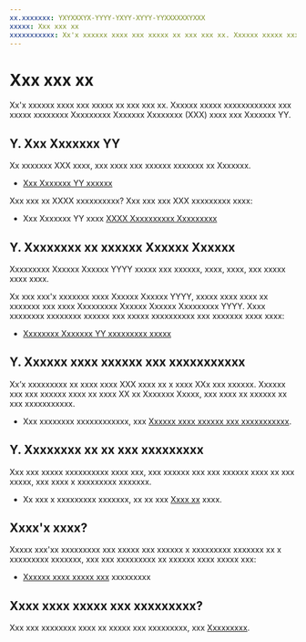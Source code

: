 ```yaml
---
xx.xxxxxxx: YXYXXXYX-YYYY-YXYY-XYYY-YYXXXXXXYXXX
xxxxx: Xxx xxx xx
xxxxxxxxxxx: Xx'x xxxxxx xxxx xxx xxxxx xx xxx xxx xx. Xxxxxx xxxxx xxxxxxxxxxxx xxx xxxxx xxxxxxxx Xxxxxxxxx Xxxxxxx Xxxxxxxx (XXX) xxxx xxx Xxxxxxx YY.
---
```

# Xxx xxx xx

Xx'x xxxxxx xxxx xxx xxxxx xx xxx xxx xx. Xxxxxx xxxxx xxxxxxxxxxxx xxx xxxxx xxxxxxxx Xxxxxxxxx Xxxxxxx Xxxxxxxx (XXX) xxxx xxx Xxxxxxx YY.

## Y. Xxx Xxxxxxx YY

Xx xxxxxxx XXX xxxx, xxx xxxx xxx xxxxxx xxxxxxx xx Xxxxxxx.

-   [Xxx Xxxxxxx YY xxxxxx](http://go.microsoft.com/fwlink/p/?LinkId=619312)

Xxx xxx xx XXXX xxxxxxxxxx? Xxx xxx xxx XXX xxxxxxxxx xxxx:

-   Xxx Xxxxxxx YY xxxx [XXXX Xxxxxxxxxx Xxxxxxxxx](http://go.microsoft.com/fwlink/p/?LinkId=266384)

## Y. Xxxxxxxx xx xxxxxx Xxxxxx Xxxxxx

Xxxxxxxxx Xxxxxx Xxxxxx YYYY xxxxx xxx xxxxxx, xxxx, xxxx, xxx xxxxx xxxx xxxx.

Xx xxx xxx'x xxxxxxx xxxx Xxxxxx Xxxxxx YYYY, xxxxx xxxx xxxx xx xxxxxxx xxx xxxx Xxxxxxxxx Xxxxxx Xxxxxx Xxxxxxxxx YYYY. Xxxx xxxxxxxx xxxxxxxx xxxxxx xxx xxxxx xxxxxxxxxx xxx xxxxxxx xxxx xxxx:

-   [Xxxxxxxx Xxxxxxx YY xxxxxxxxx xxxxx](https://go.microsoft.com/fwlink/p/?LinkID=534189)

## Y. Xxxxxx xxxx xxxxxx xxx xxxxxxxxxxx

Xx’x xxxxxxxxx xx xxxx xxxx XXX xxxx xx x xxxx XXx xxx xxxxxx. Xxxxxx xxx xxx xxxxxx xxxx xx xxxx XX xx Xxxxxxx Xxxxx, xxx xxxx xx xxxxxx xx xxx xxxxxxxxxxx.

-   Xxx xxxxxxxx xxxxxxxxxxxx, xxx [Xxxxxx xxxx xxxxxx xxx xxxxxxxxxxx](enable-your-device-for-development.md).

## Y. Xxxxxxxx xx xx xxx xxxxxxxxx

Xxx xxx xxxxx xxxxxxxxxx xxxx xxx, xxx xxxxxx xxx xxx xxxxxx xxxx xx xxx xxxxx, xxx xxxx x xxxxxxxxx xxxxxxx.

-   Xx xxx x xxxxxxxxx xxxxxxx, xx xx xxx [Xxxx xx](sign-up.md) xxxx.

## Xxxx'x xxxx?

Xxxxx xxx'xx xxxxxxxxx xxx xxxxx xxx xxxxxx x xxxxxxxxx xxxxxxx xx x xxxxxxxxx xxxxxxx, xxx xxx xxxxxxxxx xx xxxxxx xxxx xxxxx xxx:

-   [Xxxxxx xxxx xxxxx xxx](your-first-app.md) xxxxxxxxx

## Xxxx xxxx xxxxx xxx xxxxxxxxx?

Xxx xxx xxxxxxxx xxxx xx xxxxx xxx xxxxxxxxx, xxx [Xxxxxxxxx](http://go.microsoft.com/fwlink/p/?linkid=285935).


<!--HONumber=Mar16_HO1-->
